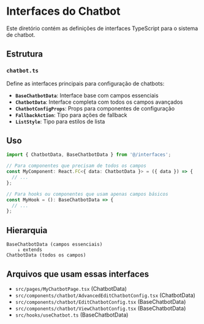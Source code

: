 # Interfaces do Chatbot

Este diretório contém as definições de interfaces TypeScript para o sistema de chatbot.

## Estrutura

### `chatbot.ts`

Define as interfaces principais para configuração de chatbots:

- **`BaseChatbotData`**: Interface base com campos essenciais
- **`ChatbotData`**: Interface completa com todos os campos avançados
- **`ChatbotConfigProps`**: Props para componentes de configuração
- **`FallbackAction`**: Tipo para ações de fallback
- **`ListStyle`**: Tipo para estilos de lista

## Uso

```typescript
import { ChatbotData, BaseChatbotData } from '@/interfaces';

// Para componentes que precisam de todos os campos
const MyComponent: React.FC<{ data: ChatbotData }> = ({ data }) => {
  // ...
};

// Para hooks ou componentes que usam apenas campos básicos
const MyHook = (): BaseChatbotData => {
  // ...
};
```

## Hierarquia

```
BaseChatbotData (campos essenciais)
    ↓ extends
ChatbotData (todos os campos)
```

## Arquivos que usam essas interfaces

- `src/pages/MyChatbotPage.tsx` (ChatbotData)
- `src/components/chatbot/AdvancedEditChatbotConfig.tsx` (ChatbotData)
- `src/components/chatbot/EditChatbotConfig.tsx` (BaseChatbotData)
- `src/components/chatbot/ViewChatbotConfig.tsx` (BaseChatbotData)
- `src/hooks/useChatbot.ts` (BaseChatbotData)
